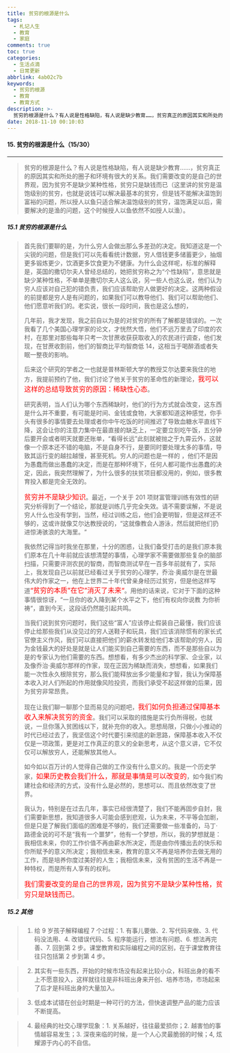 ```yaml
---
title: 贫穷的根源是什么
tags:
  - 札记人生
  - 教育
  - 家庭
comments: true
toc: true
categories:
  - 生活点滴
  - 日常更新
abbrlink: 4ab02c7b
keywords:
  - 贫穷的根源
  - 教育
  - 教育方式
description: >-
  贫穷的根源是什么？有人说是性格缺陷，有人说是缺少教育……，贫穷真正的原因其实和所处的圈子和环境有很大的关系。我们需要改变的是自己的世界观，因为贫穷不是缺少某种性格，贫穷只是缺钱而已（这里讲的贫穷是温饱级别的贫穷，也就是说钱可以解决最基本的贫穷，但是钱不能解决温饱到富裕的问题，所以授人以鱼只适合解决温饱级别的贫穷，温饱满足以后，需要解决的是渔的问题，这个时候授人以鱼依然不如授人以渔）。
date: 2018-11-10 00:10:03
---
```

<script type="text/javascript" src="/js/src/bai.js"></script>

#### 15. 贫穷的根源是什么（15/30）
---
> 贫穷的根源是什么？有人说是性格缺陷，有人说是缺少教育……，贫穷真正的原因其实和所处的圈子和环境有很大的关系。我们需要改变的是自己的世界观，因为贫穷不是缺少某种性格，贫穷只是缺钱而已（这里讲的贫穷是温饱级别的贫穷，也就是说钱可以解决最基本的贫穷，但是钱不能解决温饱到富裕的问题，所以授人以鱼只适合解决温饱级别的贫穷，温饱满足以后，需要解决的是渔的问题，这个时候授人以鱼依然不如授人以渔）。

##### 15.1 贫穷的根源是什么
> 首先我们要聊的是，为什么穷人会做出那么多差劲的决定。我知道这是一个尖锐的问题，但是我们可以先看看统计数据，穷人借钱更多储蓄更少，抽烟更多锻炼更少，饮酒更多饮食更为不健康。为什么会这样呢，标准的解释是，英国的撒切尔夫人曾经总结的，她把贫穷称之为“个性缺陷”，意思就是缺少某种性格，不单单是撒切尔夫人这么说，另一些人也这么说，他们认为穷人应该对自己犯的错负责，我们应该帮助穷人做更好的决定。这两种假设的前提都是穷人是有问题的，如果我们可以教导他们、我们可以帮助他们、他们愿意听我们的。老实说，很长一段时间，我也是这么想的，
>
> 几年前，我才发现，我之前自以为是的对贫穷的所有了解都是错误的。一次我看了几个美国心理学家的论文，才恍然大悟，他们不远万里去了印度的农村，在那里对那些每年只考一次甘蔗收获获取收入的农民进行调查，他们发现，在甘蔗收割前，他们的智商比平均智商低 14，这相当于喝醉酒或者失眠一整夜的影响。
>
> 后来这个研究的学者之一也就是普林斯顿大学的教授艾尔达要来我住的地方，我提前预约了他，我们讨论了他关于贫穷的革命性的新理论，<font color="#FF0000" size=3>我可以这样的总结导致贫穷的原因：稀缺性心态</font>。
>
> 研究表明，当人们认为哪个东西稀缺时，他们的行为方式就会改变，这东西是什么并不重要，有可能是时间、金钱或食物，大家都知道这种感觉，你手头有很多的事情要去处理或者你中午吃饭的时间推迟了导致血糖水平直线下降，这会让你的注意力集中在最直接的缺乏上，一定要立刻吃午饭，五分钟后要开会或者明天就要还账单，“看得长远”此刻就被抛之于九霄云外，这就像一个原本还不错的电脑，不是自身不行，是要同时要处理太多的事情，导致其运行变的越拉越慢，甚至死机。穷人的问题也是一样的 ，他们不是因为愚蠢而做出愚蠢的决定，而是在那种环境下，任何人都可能作出愚蠢的决定，因此，我突然理解了，为什么很多的扶贫项目都没用的，例如，很多教育投入都是完全无效的。
>
> <font color="#FF0000" size=3>贫穷并不是缺少知识</font>。最近，一个关于 201 项财富管理训练有效性的研究分析得到了一个结论，那就是训练几乎完全失效。请不需要误解，不是说穷人什么也没有学到，当然，经过训练之后，他们会更明智，但是这样还不够的，这或许就像艾尔达教授说的，“这就像教会人游泳，然后就把他们扔进惊涛骇浪的大海里。“
>
> 我依然记得当时我坐在那里，十分的困惑，让我们备受打击的是我们原本我们原本在几十年前就应该想清楚的事情，心理学家不需要做那些复杂的脑部扫描，只需要评测农民的智商，而智商测试早在一百多年前就有了，实际上，我发现自己以前就已经看过关于贫穷的心理学，乔治·奥威尔是在世最伟大的作家之一，他在上世界二十年代曾亲身经历过贫穷，但是他这样写道<font color="#FF0000" size=3>“贫穷的本质”在它”消灭了未来“</font>。用他的话来说，它对于下面的这种事情很惊讶，“一旦你的收入降到某个水平之下，他们有权向你说教 为你祈祷“，直到今天，这段话仍然能引起共鸣。
>
> 当我们说到贫穷问题时，我们这些“富人”应该停止假装自己最懂，我们应该停止给那些我们从没见过的穷人送鞋子和玩具，我们应该消除惯有的家长式官僚主义作风，我们可以直接把他们的薪水转发给他们本该帮助的穷人，因为金钱最大的好处是就是让人们能买到自己需要的东西，而不是那些自以为是的专家认为他们需要的东西。想想看，有多少杰出的科学家、企业家，以及像乔治·奥威尔那样的作家，现在正因为稀缺而消失，想想看，如果我们能一次性永久根除贫穷，那么我们能释放出多少能量和才智，我认为保障基本收入对人们所起的作用就像风险投资，而我们承受不起这样做的后果，因为贫穷非常昂贵。
>
> 现在让我们聊一聊那个显而易见的问题吧，<font color="#FF0000" size=3>我们如何负担通过保障基本收入来解决贫穷的资金</font>。我们可以采取的措施是实行负所得税，也就说，一旦你落入贫困线以下，就补充你的收入。思想局限，只做小小推动的时代已经过去了，我坚信这个时代要引来彻底的新思路，保障基本收入不仅仅是一项政策，更是对工作真正的意义的全新思考，从这个意义讲，它不仅仅可以解放穷人，还能解放其他人。
>
> 如今如以百万计的人觉得自己做的工作没有什么意义的。我是一个历史学家，<font color="#FF0000" size=3>如果历史教会我们什么，那就是事情是可以改变的</font>，如今我们构建社会和经济的方式，没有什么是必然的，思想可以、而且依然改变了世界。
>
> 我认为，特别是在过去几年，事实已经很清楚了，我们不能再固步自封，我们需要新思想，我知道很多人可能会感到悲观，认为未来，不平等会加剧，但是只是了解我们面临的困难是不够的，我们还需要做一些准备的，马丁·路德金说的可不是“我有一个噩梦”，他有一个梦想，所以，我的梦想就是：我相信未来，你的工作价值不再由薪水所决定，而是由你传播出去的快乐和你所赋予的意义所决定；我相信未来，教育的意义不再是培养你去做无用的工作，而是培养你度过美好的人生；我相信未来，没有贫困的生活不再是一种特权，而是所有人享有的权利。
>
> <font color="#FF0000" size=3>我们需要改变的是自己的世界观，因为贫穷不是缺少某种性格，贫穷只是缺钱而已</font>。

##### 15.2 其他
> 1. 给 9 岁孩子解释编程 7 个过程：1. 有事儿要做、2. 写代码来做、3. 代码没法用、4. 改错误代码、5. 程序能运行，想法有问题、6. 想法再完善、7. 回到第 2 步。课堂教育和实际编程之间的区别，在于课堂教育往往只包括第 2 步到第 4 步。

> 2. 其实有一些东西，开始的时候市场没有起来比较小众，科班出身的看不上不愿意投入，这样就往往是非科班出身来开创、培养市场，市场起来了后才是科班出身的大量加入。

> 3. 低成本试错在创业时期是一种可行的方法，但快速调整产品的能力应该不断提高。

> 4. 最经典的社交心理学现象：1. 关系越好，往往最爱损你；2. 越害怕的事情越容易发生；3. 深夜来临的时候，是一个人心灵最脆弱的时候；4, 炫耀源于内心的不自信。
